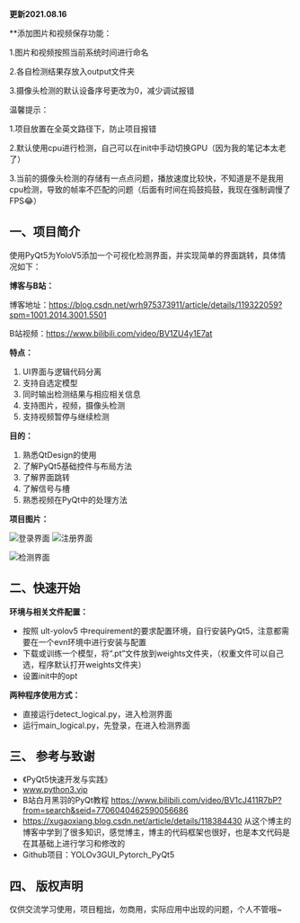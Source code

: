 **更新2021.08.16**

**添加图片和视频保存功能：

1.图片和视频按照当前系统时间进行命名

2.各自检测结果存放入output文件夹

3.摄像头检测的默认设备序号更改为0，减少调试报错

温馨提示：

1.项目放置在全英文路径下，防止项目报错

2.默认使用cpu进行检测，自己可以在init中手动切换GPU（因为我的笔记本太老了）

3.当前的摄像头检测的存储有一点点问题，播放速度比较快，不知道是不是我用cpu检测，导致的帧率不匹配的问题（后面有时间在捣鼓捣鼓，我现在强制调慢了FPS😂）


## **一、项目简介**
使用PyQt5为YoloV5添加一个可视化检测界面，并实现简单的界面跳转，具体情况如下：

**博客与B站：**

博客地址：https://blog.csdn.net/wrh975373911/article/details/119322059?spm=1001.2014.3001.5501

B站视频：https://www.bilibili.com/video/BV1ZU4y1E7at

**特点：**
 1. UI界面与逻辑代码分离
 2. 支持自选定模型
 3. 同时输出检测结果与相应相关信息
 4. 支持图片，视频，摄像头检测
 5. 支持视频暂停与继续检测

**目的：**
 1. 熟悉QtDesign的使用
 2. 了解PyQt5基础控件与布局方法
 3. 了解界面跳转
 4. 了解信号与槽
 5. 熟悉视频在PyQt中的处理方法

**项目图片：**

![登录界面](https://img-blog.csdnimg.cn/541206b4f8324a2794978672f4b35b81.png?x-oss-process=image/watermark,type_ZmFuZ3poZW5naGVpdGk,shadow_10,text_aHR0cHM6Ly9ibG9nLmNzZG4ubmV0L3dyaDk3NTM3MzkxMQ==,size_16,color_FFFFFF,t_70)
![注册界面](https://img-blog.csdnimg.cn/5ee90529650e41fb81065f17dcb40fc3.png?x-oss-process=image/watermark,type_ZmFuZ3poZW5naGVpdGk,shadow_10,text_aHR0cHM6Ly9ibG9nLmNzZG4ubmV0L3dyaDk3NTM3MzkxMQ==,size_16,color_FFFFFF,t_70)

![检测界面](https://img-blog.csdnimg.cn/9161046e7c0744328152f0cdca8748d6.png?x-oss-process=image/watermark,type_ZmFuZ3poZW5naGVpdGk,shadow_10,text_aHR0cHM6Ly9ibG9nLmNzZG4ubmV0L3dyaDk3NTM3MzkxMQ==,size_16,color_FFFFFF,t_70)


## **二、快速开始**
**环境与相关文件配置：**
 - 按照 ult-yolov5 中requirement的要求配置环境，自行安装PyQt5，注意都需要在一个evn环境中进行安装与配置
 - 下载或训练一个模型，将“.pt”文件放到weights文件夹，（权重文件可以自己选，程序默认打开weights文件夹）
 - 设置init中的opt

**两种程序使用方式：**

 - 直接运行detect_logical.py，进入检测界面
 - 运行main_logical.py，先登录，在进入检测界面

## **三、 参考与致谢**
 - 《PyQt5快速开发与实践》
 -  www.python3.vip
 - B站白月黑羽的PyQt教程 https://www.bilibili.com/video/BV1cJ411R7bP?from=search&seid=7706040462590056686
 - https://xugaoxiang.blog.csdn.net/article/details/118384430 从这个博主的博客中学到了很多知识，感觉博主，博主的代码框架也很好，也是本文代码是在其基础上进行学习和修改的
 - Github项目：YOLOv3GUI_Pytorch_PyQt5

## **四、 版权声明**
仅供交流学习使用，项目粗拙，勿商用，实际应用中出现的问题，个人不管哦~
